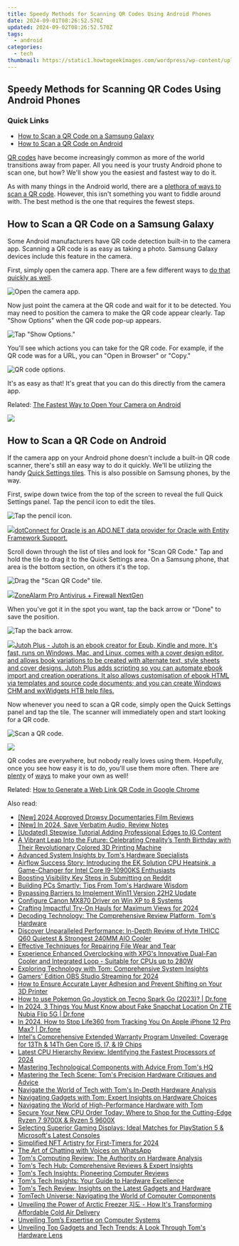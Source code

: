 ```yaml
---
title: Speedy Methods for Scanning QR Codes Using Android Phones
date: 2024-09-01T08:26:52.570Z
updated: 2024-09-02T08:26:52.570Z
tags:
  - android
categories:
  - tech
thumbnail: https://static1.howtogeekimages.com/wordpress/wp-content/uploads/2022/06/Android-QR-code.png
---
```


## Speedy Methods for Scanning QR Codes Using Android Phones

### Quick Links

* [How to Scan a QR Code on a Samsung Galaxy](https://ai-video-tools.techidaily.com/updated-in-2024-get-virtualdub-mpeg2-the-ultimate-video-compression-solution/)
* [How to Scan a QR Code on Android](https://tech-renaissance.techidaily.com/save-passwords-in-chrome-swiftly-a-simple-guide/)

[QR codes](https://android-unlock.techidaily.com/how-to-change-lava-yuva-3-lock-screen-password-by-drfone-android/) have become increasingly common as more of the world transitions away from paper. All you need is your trusty Android phone to scan one, but how? We'll show you the easiest and fastest way to do it.

 As with many things in the Android world, there are a [plethora of ways to scan a QR code](https://vp-tips.techidaily.com/2024-approved-free-football-live-learn-and-cut-your-match-footage/). However, this isn't something you want to fiddle around with. The best method is the one that requires the fewest steps.

##  How to Scan a QR Code on a Samsung Galaxy

 Some Android manufacturers have QR code detection built-in to the camera app. Scanning a QR code is as easy as taking a photo. Samsung Galaxy devices include this feature in the camera.

 First, simply open the camera app. There are a few different ways to [do that quickly as well](https://sound-issues.techidaily.com/effective-techniques-to-restore-audio-functionality-in-conexant-smartaudio-hd-devices-compatible-with-windows/).

![Open the camera app.](https://static1.howtogeekimages.com/wordpress/wp-content/uploads/2022/06/2022-06-23_16-27-21.png) 

 Now just point the camera at the QR code and wait for it to be detected. You may need to position the camera to make the QR code appear clearly. Tap "Show Options" when the QR code pop-up appears.

![Tap "Show Options."](https://static1.howtogeekimages.com/wordpress/wp-content/uploads/2022/06/2022-06-23_16-28-30.png) 

 You'll see which actions you can take for the QR code. For example, if the QR code was for a URL, you can "Open in Browser" or "Copy."

![QR code options.](https://static1.howtogeekimages.com/wordpress/wp-content/uploads/2022/06/2022-06-23_16-28-36.png) 

 It's as easy as that! It's great that you can do this directly from the camera app.

Related: [The Fastest Way to Open Your Camera on Android](https://sound-issues.techidaily.com/effective-techniques-to-restore-audio-functionality-in-conexant-smartaudio-hd-devices-compatible-with-windows/) 

<!-- affiliate ads begin -->
<a href="https://store.nero.com/order/checkout.php?PRODS=22889392&QTY=1&AFFILIATE=108875&CART=1"><img src="http://webstatic.nero.com/nero2015-com-wAssets/img/affiliate/media/banner728-90eng.jpg" border="0"></a>
<!-- affiliate ads end -->
##  How to Scan a QR Code on Android

 If the camera app on your Android phone doesn't include a built-in QR code scanner, there's still an easy way to do it quickly. We'll be utilizing the handy [Quick Settings tiles](https://youtube-blog.techidaily.com/ed-unlocking-video-popularity-a-comprehensive-guide-to-tagging-on-youtube-for-2024/). This is also possible on Samsung phones, by the way.

 First, swipe down twice from the top of the screen to reveal the full Quick Settings panel. Tap the pencil icon to edit the tiles.

![Tap the pencil icon.](https://static1.howtogeekimages.com/wordpress/wp-content/uploads/2016/08/2022-02-01_16-07-34.png?trim=1,1&amp;bg-color=000&amp;pad=1,1) 

<!-- affiliate ads begin -->
<a href="https://checkout.devart.com/order/checkout.php?PRODS=5023555&QTY=1&AFFILIATE=108875&CART=1"><img src="https://secure.avangate.com/images/merchant/45b430710ad04765a6afd58d9d9fafca/products/dotConnect_O.png" border="0">dotConnect for Oracle is an ADO.NET data provider for Oracle with Entity Framework Support.</a>
<!-- affiliate ads end -->
 Scroll down through the list of tiles and look for "Scan QR Code." Tap and hold the tile to drag it to the Quick Settings area. On a Samsung phone, that area is the bottom section, on others it's the top.

![Drag the "Scan QR Code" tile.](https://static1.howtogeekimages.com/wordpress/wp-content/uploads/2022/06/2022-06-23_16-22-32.png) 

<!-- affiliate ads begin -->
<a href="https://estore.zonealarm.com/order/checkout.php?PRODS=38658749&QTY=1&AFFILIATE=108875&CART=1"><img src="https://sc1.checkpoint.com/sc1/za/images/boxes/pa_500.png" border="0">ZoneAlarm Pro Antivirus + Firewall NextGen</a>
<!-- affiliate ads end -->
 When you've got it in the spot you want, tap the back arrow or "Done" to save the position.

![Tap the back arrow.](https://static1.howtogeekimages.com/wordpress/wp-content/uploads/2016/08/2022-02-01_16-11-01.png?trim=1,1&amp;bg-color=000&amp;pad=1,1) 

<!-- affiliate ads begin -->
<a href="https://secure.2checkout.com/order/checkout.php?PRODS=4699091&QTY=1&AFFILIATE=108875&CART=1"><img src="https://secure.avangate.com/images/merchant/bccefcc1b1eee9eca3ae4f5c1a281482/products/1_jutoh-logo-1200x1600.jpg" border="0">Jutoh Plus -  Jutoh is an ebook creator for Epub, Kindle and more. It's fast, runs on Windows, Mac, and Linux, comes with a cover design editor, and allows book variations to be created with alternate text, style sheets and cover designs. Jutoh Plus adds scripting so you can automate ebook import and creation operations. It also allows customisation of ebook HTML via templates and source code documents; and you can create Windows CHM and wxWidgets HTB help files. </a>
<!-- affiliate ads end -->
 Now whenever you need to scan a QR code, simply open the Quick Settings panel and tap the tile. The scanner will immediately open and start looking for a QR code.

![Scan a QR code.](https://static1.howtogeekimages.com/wordpress/wp-content/uploads/2022/06/2022-06-23_16-25-38.png) 

<!-- affiliate ads begin -->
<a href="https://shop.mondly.com/affiliate.php?ACCOUNT=ATISTUDI&AFFILIATE=108875&PATH=https%3A%2F%2Fwww.mondly.com%3FAFFILIATE%3D108875%26RESOURCE%3D%2BBusiness%2B970x90%2B"><img src="https://secure.avangate.com/images/merchant/69c418c33ec2e1a4267fa9bb77fa1428/business-970x90.gif" border="0"></a>
<!-- affiliate ads end -->
 QR codes are everywhere, but nobody really loves using them. Hopefully, once you see how easy it is to do, you'll use them more often. There are [plenty](https://change-location.techidaily.com/in-2024-hacks-to-do-pokemon-go-trainer-battles-for-vivo-s17e-drfone-by-drfone-virtual-android/) of [ways](https://discord-videos.techidaily.com/new-the-art-of-engaging-responding-in-discord-conversations/) to make your own as well!

Related: [How to Generate a Web Link QR Code in Google Chrome](https://discord-videos.techidaily.com/new-the-art-of-engaging-responding-in-discord-conversations/)

<ins class="adsbygoogle"
     style="display:block"
     data-ad-format="autorelaxed"
     data-ad-client="ca-pub-7571918770474297"
     data-ad-slot="1223367746"></ins>



<ins class="adsbygoogle"
     style="display:block"
     data-ad-client="ca-pub-7571918770474297"
     data-ad-slot="8358498916"
     data-ad-format="auto"
     data-full-width-responsive="true"></ins>

<span class="atpl-alsoreadstyle">Also read:</span>
<div><ul>
<li><a href="https://fox-cloud.techidaily.com/new-2024-approved-drowsy-documentaries-film-reviews/"><u>[New] 2024 Approved  Drowsy Documentaries  Film Reviews</u></a></li>
<li><a href="https://digital-screen-recording.techidaily.com/new-in-2024-save-verbatim-audio-review-notes/"><u>[New] In 2024, Save Verbatim Audio, Review Notes</u></a></li>
<li><a href="https://instagram-videos.techidaily.com/updated-stepwise-tutorial-adding-professional-edges-to-ig-content/"><u>[Updated] Stepwise Tutorial  Adding Professional Edges to IG Content</u></a></li>
<li><a href="https://hardware-tips.techidaily.com/a-vibrant-leap-into-the-future-celebrating-crealitys-tenth-birthday-with-their-revolutionary-colored-3d-printing-machine/"><u>A Vibrant Leap Into the Future: Celebrating Creality’s Tenth Birthday with Their Revolutionary Colored 3D Printing Machine</u></a></li>
<li><a href="https://hardware-tips.techidaily.com/advanced-system-insights-by-toms-hardware-specialists/"><u>Advanced System Insights by Tom's Hardware Specialists</u></a></li>
<li><a href="https://hardware-tips.techidaily.com/airflow-success-story-introducing-the-ek-solution-cpu-heatsink-a-game-changer-for-intel-core-i9-10900ks-enthusiasts/"><u>Airflow Success Story: Introducing the EK Solution CPU Heatsink, a Game-Changer for Intel Core I9-10900KS Enthusiasts</u></a></li>
<li><a href="https://extra-resources.techidaily.com/boosting-visibility-key-steps-in-submitting-on-reddit/"><u>Boosting Visibility  Key Steps in Submitting on Reddit</u></a></li>
<li><a href="https://hardware-tips.techidaily.com/building-pcs-smartly-tips-from-toms-hardware-wisdom/"><u>Building PCs Smartly: Tips From Tom's Hardware Wisdom</u></a></li>
<li><a href="https://win11-tips.techidaily.com/bypassing-barriers-to-implement-win11-version-22h2-update/"><u>Bypassing Barriers to Implement Win11 Version 22H2 Update</u></a></li>
<li><a href="https://driver-install.techidaily.com/configure-canon-mx870-driver-on-win-xp-to-8-systems/"><u>Configure Canon MX870 Driver on Win XP to 8 Systems</u></a></li>
<li><a href="https://youtube-video-recordings.techidaily.com/crafting-impactful-try-on-hauls-for-maximum-views-for-2024/"><u>Crafting Impactful Try-On Hauls for Maximum Views for 2024</u></a></li>
<li><a href="https://hardware-tips.techidaily.com/decoding-technology-the-comprehensive-review-platform-toms-hardware/"><u>Decoding Technology: The Comprehensive Review Platform, Tom's Hardware</u></a></li>
<li><a href="https://hardware-tips.techidaily.com/discover-unparalleled-performance-in-depth-review-of-hyte-thicc-q60-quietest-and-strongest-240mm-aio-cooler/"><u>Discover Unparalleled Performance: In-Depth Review of Hyte THICC Q60 Quietest & Strongest 240MM AIO Cooler</u></a></li>
<li><a href="https://hardware-tips.techidaily.com/effective-techniques-for-repairing-file-wear-and-tear/"><u>Effective Techniques for Repairing File Wear and Tear</u></a></li>
<li><a href="https://hardware-tips.techidaily.com/experience-enhanced-overclocking-with-xpgs-innovative-dual-fan-cooler-and-integrated-loop-suitable-for-cpus-up-to-280w/"><u>Experience Enhanced Overclocking with XPG's Innovative Dual-Fan Cooler and Integrated Loop - Suitable for CPUs up to 280W</u></a></li>
<li><a href="https://hardware-tips.techidaily.com/exploring-technology-with-tom-comprehensive-system-insights/"><u>Exploring Technology with Tom: Comprehensive System Insights</u></a></li>
<li><a href="https://screen-recording.techidaily.com/gamers-edition-obs-studio-streaming-for-2024/"><u>Gamers' Edition  OBS Studio Streaming for 2024</u></a></li>
<li><a href="https://hardware-tips.techidaily.com/how-to-ensure-accurate-layer-adhesion-and-prevent-shifting-on-your-3d-printer/"><u>How to Ensure Accurate Layer Adhesion and Prevent Shifting on Your 3D Printer</u></a></li>
<li><a href="https://android-pokemon-go.techidaily.com/how-to-use-pokemon-go-joystick-on-tecno-spark-go-2023-drfone-by-drfone-virtual-android/"><u>How to use Pokemon Go Joystick on Tecno Spark Go (2023)? | Dr.fone</u></a></li>
<li><a href="https://location-social.techidaily.com/in-2024-3-things-you-must-know-about-fake-snapchat-location-on-zte-nubia-flip-5g-drfone-by-drfone-virtual-android/"><u>In 2024, 3 Things You Must Know about Fake Snapchat Location On ZTE Nubia Flip 5G | Dr.fone</u></a></li>
<li><a href="https://review-topics.techidaily.com/in-2024-how-to-stop-life360-from-tracking-you-on-apple-iphone-12-pro-max-drfone-by-drfone-virtual-ios/"><u>In 2024, How to Stop Life360 from Tracking You On Apple iPhone 12 Pro Max? | Dr.fone</u></a></li>
<li><a href="https://hardware-tips.techidaily.com/intels-comprehensive-extended-warranty-program-unveiled-coverage-for-13th-and-14th-gen-core-i5-i7-and-i9-chips/"><u>Intel's Comprehensive Extended Warranty Program Unveiled: Coverage for 13Th & 14Th Gen Core I5, I7, & I9 Chips</u></a></li>
<li><a href="https://hardware-tips.techidaily.com/latest-cpu-hierarchy-review-identifying-the-fastest-processors-of-2024/"><u>Latest CPU Hierarchy Review: Identifying the Fastest Processors of 2024</u></a></li>
<li><a href="https://hardware-tips.techidaily.com/mastering-technological-components-with-advice-from-toms-hq/"><u>Mastering Technological Components with Advice From Tom's HQ</u></a></li>
<li><a href="https://hardware-tips.techidaily.com/mastering-the-tech-scene-toms-precision-hardware-critiques-and-advice/"><u>Mastering the Tech Scene: Tom's Precision Hardware Critiques and Advice</u></a></li>
<li><a href="https://hardware-tips.techidaily.com/navigate-the-world-of-tech-with-toms-in-depth-hardware-analysis/"><u>Navigate the World of Tech with Tom's In-Depth Hardware Analysis</u></a></li>
<li><a href="https://hardware-tips.techidaily.com/navigating-gadgets-with-tom-expert-insights-on-hardware-choices/"><u>Navigating Gadgets with Tom: Expert Insights on Hardware Choices</u></a></li>
<li><a href="https://hardware-tips.techidaily.com/navigating-the-world-of-high-performance-hardware-with-tom/"><u>Navigating the World of High-Performance Hardware with Tom</u></a></li>
<li><a href="https://hardware-tips.techidaily.com/secure-your-new-cpu-order-today-where-to-shop-for-the-cutting-edge-ryzen-7-9700x-and-ryzen-5-9600x/"><u>Secure Your New CPU Order Today: Where to Shop for the Cutting-Edge Ryzen 7 9700X & Ryzen 5 9600X</u></a></li>
<li><a href="https://hardware-tips.techidaily.com/selecting-superior-gaming-displays-ideal-matches-for-playstation-5-and-microsofts-latest-consoles/"><u>Selecting Superior Gaming Displays: Ideal Matches for PlayStation 5 & Microsoft's Latest Consoles</u></a></li>
<li><a href="https://extra-support.techidaily.com/simplified-nft-artistry-for-first-timers-for-2024/"><u>Simplified NFT Artistry for First-Timers for 2024</u></a></li>
<li><a href="https://fox-links.techidaily.com/the-art-of-chatting-with-voices-on-whatsapp/"><u>The Art of Chatting with Voices on WhatsApp</u></a></li>
<li><a href="https://hardware-tips.techidaily.com/toms-computing-review-the-authority-on-hardware-analysis/"><u>Tom's Computing Review: The Authority on Hardware Analysis</u></a></li>
<li><a href="https://hardware-tips.techidaily.com/toms-tech-hub-comprehensive-reviews-and-expert-insights/"><u>Tom's Tech Hub: Comprehensive Reviews & Expert Insights</u></a></li>
<li><a href="https://hardware-tips.techidaily.com/toms-tech-insights-pioneering-computer-reviews/"><u>Tom's Tech Insights: Pioneering Computer Reviews</u></a></li>
<li><a href="https://hardware-tips.techidaily.com/toms-tech-insights-your-guide-to-hardware-excellence/"><u>Tom's Tech Insights: Your Guide to Hardware Excellence</u></a></li>
<li><a href="https://hardware-tips.techidaily.com/toms-tech-review-insights-on-the-latest-gadgets-and-hardware/"><u>Tom's Tech Review: Insights on the Latest Gadgets and Hardware</u></a></li>
<li><a href="https://hardware-tips.techidaily.com/tomtech-universe-navigating-the-world-of-computer-components/"><u>TomTech Universe: Navigating the World of Computer Components</u></a></li>
<li><a href="https://hardware-tips.techidaily.com/unveiling-the-power-of-arctic-freezer-how-its-transforming-affordable-cold-air-delivery/"><u>Unveiling the Power of Arctic Freezer 지도 - How It's Transforming Affordable Cold Air Delivery</u></a></li>
<li><a href="https://hardware-tips.techidaily.com/unveiling-toms-expertise-on-computer-systems/"><u>Unveiling Tom’s Expertise on Computer Systems</u></a></li>
<li><a href="https://hardware-tips.techidaily.com/unveiling-top-gadgets-and-tech-trends-a-look-through-toms-hardware-lens/"><u>Unveiling Top Gadgets and Tech Trends: A Look Through Tom's Hardware Lens</u></a></li>
</ul></div>
